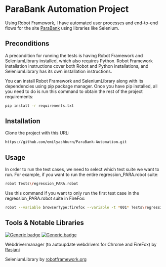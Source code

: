# ParaBank Automation Project

Using Robot Framework, I have automated user processes and end-to-end flows for the site [ParaBank](https://parabank.parasoft.com/parabank/index.htm) using libraries like Selenium.

## Preconditions

A precondition for running the tests is having Robot Framework and SeleniumLibrary installed, which also requires Python. Robot Framework installation instructions cover both Robot and Python installations, and SeleniumLibrary has its own installation instructions.

You can install Robot Framework and SeleniumLibrary along with its dependencies using pip package manager. Once you have pip installed, all you need to do is run this command to obtain the rest of the project requirements:
```bash
pip install -r requirements.txt
```

## Installation
Clone the project with this URL:
```bash
https://github.com/emilyashburn/ParaBank-Automation.git
```


## Usage
In order to run the test cases, we need to select which test suite we want to run. For example, if you want to run the entire regression_PARA.robot suite:
```bash
robot Tests\regression_PARA.robot
```
Use this command if you want to only run the first test case in the regression_PARA.robot suite in FireFox:
```bash
robot --variable browserType:firefox --variable -t *001* Tests\regression_PARA.robot
```


## Tools & Notable Libraries

[![Generic badge](https://img.shields.io/badge/Python-3.10.10-<COLOR>.svg)](https://shields.io/)
[![Generic badge](https://img.shields.io/badge/RobotFramework-6.0.2-<COLOR>.svg)](https://shields.io/)

Webdrivermanager (to autoupdate webdrivers for Chrome and FireFox) by [Rasjani](https://github.com/MarketSquare/webdrivermanager)

SeleniumLibrary by [robotframework.org](https://robotframework.org/SeleniumLibrary/SeleniumLibrary.html)
